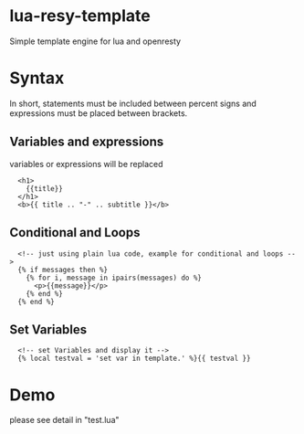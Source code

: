 # lua-resy-template
Simple template engine for lua and openresty

# Syntax

In short, statements must be included between percent signs and expressions must be placed between brackets.

## Variables and expressions

variables or expressions will be replaced

      <h1>
        {{title}}
      </h1>
      <b>{{ title .. "-" .. subtitle }}</b>

## Conditional and Loops

      <!-- just using plain lua code, example for conditional and loops -->
      {% if messages then %}
        {% for i, message in ipairs(messages) do %}
          <p>{{message}}</p>
        {% end %}
      {% end %}

## Set Variables

      <!-- set Variables and display it -->
      {% local testval = 'set var in template.' %}{{ testval }}

# Demo 

please see detail in "test.lua"
